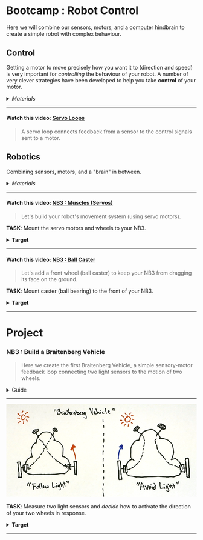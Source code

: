 # Bootcamp : Robot Control
Here we will combine our sensors, motors, and a computer hindbrain to create a simple robot with complex behaviour.

## Control
Getting a motor to move precisely how you want it to (direction and speed) is very important for *controlling* the behaviour of your robot. A number of very clever strategies have been developed to help you take **control** of your motor.

<details><summary><i>Materials</i></summary><p>

Name|Depth|Description| # |Data|Link|
:-------|:---:|:----------|:-:|:--:|:--:|
Servo Motor|01|FT90R Digital Micro Continuous Rotation Servo|2|[-D-](/boxes/control/)|[-L-](https://www.pololu.com/product/2817)
Servo Wheel|01|Wheels (70x8mm) for servos|2|[-D-](/boxes/control/)|[-L-](https://www.pololu.com/product/4925)

</p></details><hr>

#### Watch this video: [Servo Loops](https://vimeo.com/1033963709)
> A servo loop connects feedback from a sensor to the control signals sent to a motor.


## Robotics
Combining sensors, motors, and a "brain" in between.

<details><summary><i>Materials</i></summary><p>

Name|Depth|Description| # |Data|Link|
:-------|:---:|:----------|:-:|:--:|:--:|
Servo Mount|01|Mount for servo motor|2|[-D-](/boxes/robotics/)|[-L-](VK)
M2.5 bolt (6)|01|6 mm long M2.5 bolt|8|[-D-](/boxes/robotics/)|[-L-](https://www.accu.co.uk/pozi-pan-head-screws/9255-SPP-M2-5-6-A2)
M2.5 standoff (12/SS)|01|12 mm long socket-to-socket M2.5 standoff|4|[-D-](/boxes/robotics/)|[-L-](https://uk.farnell.com/wurth-elektronik/970120151/standoff-hex-female-female-12mm/dp/2884528)
Caster|01|¾” metal ball caster|1|[-D-](/boxes/robotics/https://www.pololu.com/product/955)|[-L-](https://www.pololu.com/product/955)
Spacer|01|NB3 spacer 3 mm spacer for mounting ball caster|5|[-D-](/boxes/robotics/NB3_spacer)|[-L-](VK)

</p></details><hr>

#### Watch this video: [NB3 : Muscles (Servos)](https://vimeo.com/1034800702)
> Let's build your robot's movement system (using servo motors).


**TASK**: Mount the servo motors and wheels to your NB3.
<details><summary><strong>Target</strong></summary>
    The mounted servo motors should look like this.
</details><hr>


#### Watch this video: [NB3 : Ball Caster](https://vimeo.com/1034797327)
> Let's add a front wheel (ball caster) to keep your NB3 from dragging its face on the ground.


**TASK**: Mount caster (ball bearing) to the front of your NB3.
<details><summary><strong>Target</strong></summary>
    The ball caster mount should look like this.
</details><hr>


# Project
### NB3 : Build a Braitenberg Vehicle
> Here we create the first Braitenberg Vehicle, a simple sensory-motor feedback loop connecting two light sensors to the motion of two wheels.

<details><summary><weak>Guide</weak></summary>
:-:-: A video guide to completing this project can be viewed <a href="https://vimeo.com/1034798460" target="_blank" rel="noopener noreferrer">here</a>.
</details><hr>

<p align="center">
<img src="../../../../boxes/robotics/_resources/images/braitenberg_vehicle.png" alt="Braitenberg Vehicle" width="600">
</p>


**TASK**: Measure two light sensors and *decide* how to activate the direction of your two wheels in response.
<details><summary><strong>Target</strong></summary>
    You should have created a robot that wither likes (turns toward) or avoids (turns away from) light.
</details><hr>


